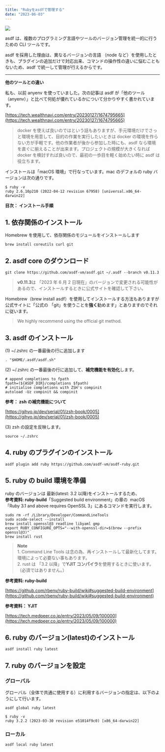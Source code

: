 ```yaml
---
title: "Rubyをasdfで管理する"
date: "2023-06-03"
---
```


![](https://assets.st-note.com/production/uploads/images/107228621/rectangle_large_type_2_648ec99b159947115a5ab5b3d5715cf3.png?width=800)

asdf は、複数のプログラミング言語やツールのバージョン管理を統一的に行うための CLI ツールです。

asdf を採用した理由は、異なるバージョンの言語 （node など）を使用したときも、プラグインの追加だけで対応出来、コマンドの操作性の違いに悩むこともないため、asdf で統一して管理が行えるからです。

---

**他のツールとの違い**

私も、以前 anyenv を使っていました。次の記事は asdf が「他のツール（anyenv）」と比べて何処が優れているかについて分かりやすく書かれています。

[https://tech.wealthnavi.com/entry/20230127/1674795665](https://tech.wealthnavi.com/entry/20230127/1674795665)

> docker を使えば良いのではという話もありますが、手元環境だけでさっと環境を用意して、目的の作業を実行したいときは docker の環境を作らない方が手軽です。他の作業者が後から参加した時にも、asdf なら環境を直ぐに揃えることが出来ます。プロジェクトの規模が大きくなれば docker を検討すれば良いので、最初の一歩目を軽く始めたい時に asdf は役立ちます。

インストールは「macOS 環境」で行なっています。mac のデフォルの ruby バージョンは次の通りです。

```
$ ruby -v
ruby 2.6.10p210 (2022-04-12 revision 67958) [universal.x86_64-darwin22]
```

**目次： インストール手順**

## 1\. 依存関係のインストール

Homebrew を使用して、依存関係のモジュールをインストールします

```
brew install coreutils curl git
```

## 2\. asdf core のダウンロード

```
git clone https://github.com/asdf-vm/asdf.git ~/.asdf --branch v0.11.3
```

> **v0.11.3**は 「2023 年 6 月 2 日現在」のバージョンで変更される可能性があるので、インストールするときに公式サイトを確認して下さい。

Homebrew（brew install asdf）を使用してインストールする方法もありますが公式サイトに「公式の 「git」を使うことを**強く**勧めます」とありますのでそれに従います。

> We highly recommend using the official git method.

## 3\. asdf のインストール

(1) ~/.zshrc の一番最後の行に追加します

```
. "$HOME/.asdf/asdf.sh"
```

(2) ~/.zshrc の一番最後の行に追加して、**補完機能を有効化**します。

```
# append completions to fpath
fpath=(${ASDF_DIR}/completions $fpath)
# initialise completions with ZSH's compinit
autoload -Uz compinit && compinit
```

**参考： zsh の補完機能について**

[https://gihyo.jp/dev/serial/01/zsh-book/0005](https://gihyo.jp/dev/serial/01/zsh-book/0005)

(3) zsh の設定を反映します。

```
source ~/.zshrc
```

## 4\. ruby のプラグインのインストール

```
asdf plugin add ruby https://github.com/asdf-vm/asdf-ruby.git
```

## 5\. ruby の build 環境を準備

ruby のバージョンは 最新(latest: 3.2 以降)をインストールするため、  
**参考資料: ruby-build**「Suggested build environment」の章の  macOS 「Ruby 3.1 and above requires OpenSSL 3」にあるコマンドを実行します。

```
sudo rm -rf /Library/Developer/CommandLineTools
sudo xcode-select --install
brew install openssl@3 readline libyaml gmp
export RUBY_CONFIGURE_OPTS="--with-openssl-dir=$(brew --prefix openssl@3)"
brew install rust
```

> **Note**  
> 1. Command Line Tools は念の為、再インストールして最新化してます。環境によって必要ない事もあります。  
> 2. rust は 「3.2 以降」で**YJIT コンパイラ**を使用するときに使います。（必須ではありません。）

**参考資料: ruby-build**

[https://github.com/rbenv/ruby-build/wiki#suggested-build-environment](https://github.com/rbenv/ruby-build/wiki#suggested-build-environment)

**参考資料： YJIT**

[https://tech.medpeer.co.jp/entry/2023/05/09/100000](https://tech.medpeer.co.jp/entry/2023/05/09/100000)

## 6\. ruby のバージョン(latest)のインストール

```
asdf install ruby latest
```

## 7\. ruby のバージョンを設定

### グローバル

グローバル（全体で共通に使用する）に利用するバージョンの指定は、以下のようにして行います。

```
asdf global ruby latest
```

```
$ ruby -v
ruby 3.2.2 (2023-03-30 revision e51014f9c0) [x86_64-darwin22]
```

### ローカル

```
asdf local ruby latest
```
